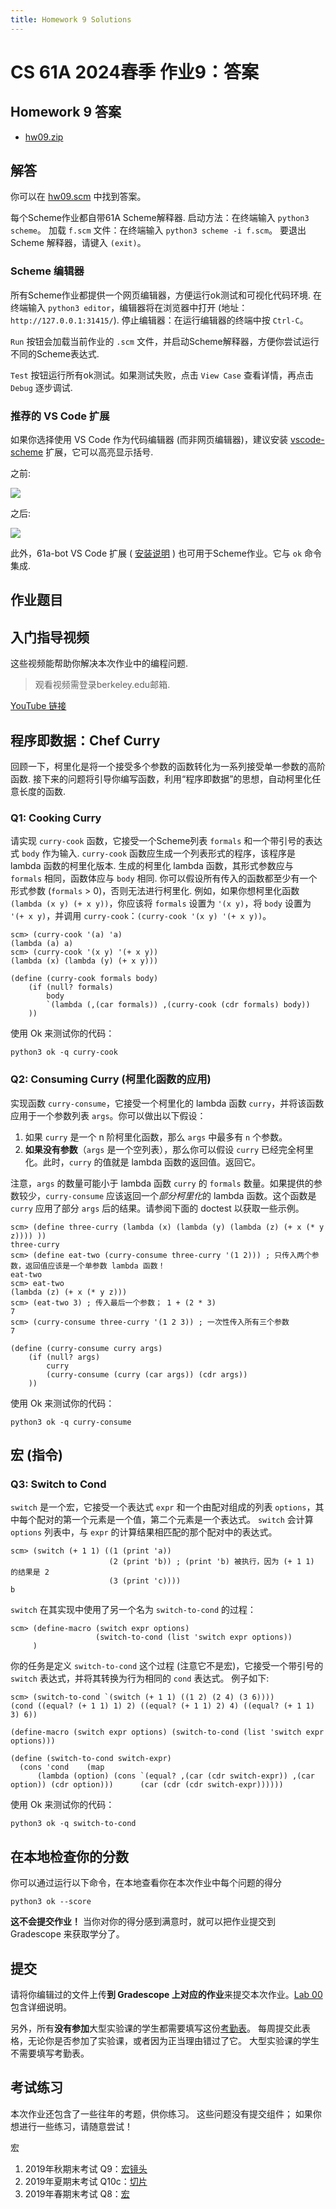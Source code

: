 ```yaml
---
title: Homework 9 Solutions
---
```


# CS 61A 2024春季 作业9：答案

## Homework 9 答案

-   [hw09.zip](/resource/cs61a/hw09.zip)

## 解答

你可以在 [hw09.scm](https://cs61a.org//hw/sol-hw09/hw09.scm) 中找到答案。

每个Scheme作业都自带61A Scheme解释器. 启动方法：在终端输入 `python3 scheme`。 加载 `f.scm` 文件：在终端输入 `python3 scheme -i f.scm`。 要退出 Scheme 解释器，请键入 `(exit)`。

### Scheme 编辑器

所有Scheme作业都提供一个网页编辑器，方便运行ok测试和可视化代码环境. 在终端输入 `python3 editor`，编辑器将在浏览器中打开 (地址：`http://127.0.0.1:31415/`). 停止编辑器：在运行编辑器的终端中按 `Ctrl-C`。

`Run` 按钮会加载当前作业的 `.scm` 文件，并启动Scheme解释器，方便你尝试运行不同的Scheme表达式.

`Test` 按钮运行所有ok测试。如果测试失败，点击 `View Case` 查看详情，再点击 `Debug` 逐步调试.

### 推荐的 VS Code 扩展

如果你选择使用 VS Code 作为代码编辑器 (而非网页编辑器)，建议安装 [vscode-scheme](https://marketplace.visualstudio.com/items?itemName=sjhuangx.vscode-scheme) 扩展，它可以高亮显示括号.

之前:

![](/img/cs61a/before.png)

之后:

![](/img/cs61a/after.png)

此外，61a-bot VS Code 扩展 ( [安装说明](https://cs61a.org/articles/61a-bot) ) 也可用于Scheme作业。它与 `ok` 命令集成.

## 作业题目

## 入门指导视频

这些视频能帮助你解决本次作业中的编程问题.

> 观看视频需登录berkeley.edu邮箱.

[YouTube 链接](https://youtu.be/playlist?list=PLx38hZJ5RLZcRCa7WhQVKh5s5ZLfGV9hc)

## 程序即数据：Chef Curry

回顾一下，柯里化是将一个接受多个参数的函数转化为一系列接受单一参数的高阶函数. 接下来的问题将引导你编写函数，利用“程序即数据”的思想，自动柯里化任意长度的函数.

### Q1: Cooking Curry

请实现 `curry-cook` 函数，它接受一个Scheme列表 `formals` 和一个带引号的表达式 `body` 作为输入. `curry-cook` 函数应生成一个列表形式的程序，该程序是 lambda 函数的柯里化版本. 生成的柯里化 lambda 函数，其形式参数应与 `formals` 相同，函数体应与 `body` 相同. 你可以假设所有传入的函数都至少有一个形式参数 (`formals` > 0)，否则无法进行柯里化.
例如，如果你想柯里化函数 `(lambda (x y) (+ x y))`，你应该将 `formals` 设置为 `'(x y)`，将 `body` 设置为 `'(+ x y)`，并调用 `curry-cook`：`(curry-cook '(x y) '(+ x y))`。

```
scm> (curry-cook '(a) 'a)
(lambda (a) a)
scm> (curry-cook '(x y) '(+ x y))
(lambda (x) (lambda (y) (+ x y)))
```

```
(define (curry-cook formals body)
    (if (null? formals)
        body
        `(lambda (,(car formals)) ,(curry-cook (cdr formals) body))
    ))
```

使用 Ok 来测试你的代码：

```
python3 ok -q curry-cook
```

### Q2: Consuming Curry (柯里化函数的应用)

实现函数 `curry-consume`，它接受一个柯里化的 lambda 函数 `curry`，并将该函数应用于一个参数列表 `args`。你可以做出以下假设：

1. 如果 `curry` 是一个 n 阶柯里化函数，那么 `args` 中最多有 `n` 个参数。
2. **如果没有参数**（`args` 是一个空列表），那么你可以假设 `curry` 已经完全柯里化。此时，`curry` 的值就是 lambda 函数的返回值。返回它。

注意，`args` 的数量可能小于 lambda 函数 `curry` 的 `formals` 数量。如果提供的参数较少，`curry-consume` 应该返回一个*部分柯里化*的 lambda 函数。这个函数是 `curry` 应用了部分 `args` 后的结果。请参阅下面的 doctest 以获取一些示例。

```
scm> (define three-curry (lambda (x) (lambda (y) (lambda (z) (+ x (* y z)))) ))
three-curry
scm> (define eat-two (curry-consume three-curry '(1 2))) ; 只传入两个参数，返回值应该是一个单参数 lambda 函数！
eat-two
scm> eat-two
(lambda (z) (+ x (* y z)))
scm> (eat-two 3) ; 传入最后一个参数； 1 + (2 * 3)
7
scm> (curry-consume three-curry '(1 2 3)) ; 一次性传入所有三个参数
7
```

```
(define (curry-consume curry args)
    (if (null? args)
        curry
        (curry-consume (curry (car args)) (cdr args))
    ))
```

使用 Ok 来测试你的代码：

```
python3 ok -q curry-consume
```

## 宏 (指令)

### Q3: Switch to Cond
`switch` 是一个宏，它接受一个表达式 `expr` 和一个由配对组成的列表 `options`，其中每个配对的第一个元素是一个值，第二个元素是一个表达式。 `switch` 会计算 `options` 列表中，与 `expr` 的计算结果相匹配的那个配对中的表达式。

```
scm> (switch (+ 1 1) ((1 (print 'a))
                      (2 (print 'b)) ; (print 'b) 被执行，因为 (+ 1 1) 的结果是 2
                      (3 (print 'c))))
b
```

`switch` 在其实现中使用了另一个名为 `switch-to-cond` 的过程：

```
scm> (define-macro (switch expr options)
                   (switch-to-cond (list 'switch expr options))
     )
```

你的任务是定义 `switch-to-cond` 这个过程 (注意它不是宏)，它接受一个带引号的 `switch` 表达式，并将其转换为行为相同的 `cond` 表达式。 例子如下:

```
scm> (switch-to-cond `(switch (+ 1 1) ((1 2) (2 4) (3 6))))
(cond ((equal? (+ 1 1) 1) 2) ((equal? (+ 1 1) 2) 4) ((equal? (+ 1 1) 3) 6))
```

```
(define-macro (switch expr options) (switch-to-cond (list 'switch expr options)))

(define (switch-to-cond switch-expr)
  (cons 'cond    (map
      (lambda (option) (cons `(equal? ,(car (cdr switch-expr)) ,(car option)) (cdr option)))	  (car (cdr (cdr switch-expr))))))
```

使用 Ok 来测试你的代码：

```
python3 ok -q switch-to-cond
```

## 在本地检查你的分数

你可以通过运行以下命令，在本地查看你在本次作业中每个问题的得分

```
python3 ok --score
```

**这不会提交作业！** 当你对你的得分感到满意时，就可以把作业提交到 Gradescope 来获取学分了。

## 提交

请将你编辑过的文件上传**到 Gradescope 上对应的作业**来提交本次作业。[Lab 00](https://cs61a.org/lab/lab00/#submit-with-gradescope) 包含详细说明。

另外，所有**没有参加**大型实验课的学生都需要填写这份[考勤表](https://go.cs61a.org/lab-att)。 每周提交此表格，无论你是否参加了实验课，或者因为正当理由错过了它。 大型实验课的学生不需要填写考勤表。

## 考试练习

本次作业还包含了一些往年的考题，供你练习。 这些问题没有提交组件； 如果你想进行一些练习，请随意尝试！

宏
1. 2019年秋期末考试 Q9：[宏镜头](https://cs61a.org/exam/fa19/final/61a-fa19-final.pdf#page=10)
2. 2019年夏期末考试 Q10c：[切片](https://cs61a.org/exam/su19/final/61a-su19-final.pdf#page=10)
3. 2019年春期末考试 Q8：[宏](https://cs61a.org/exam/sp19/final/61a-sp19-final.pdf#page=8)
